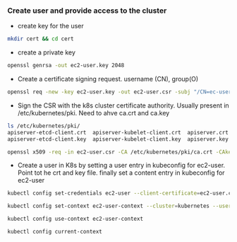 ### Create user and provide access to the cluster
* create key for the user
```bash
mkdir cert && cd cert
```
* create a private key
```bash
openssl genrsa -out ec2-user.key 2048
```
* Create a certificate signing request. username (CN), group(O)
```bash
openssl req -new -key ec2-user.key -out ec2-user.csr -subj "/CN=ec-user/O=cka-preparation"
```
* Sign the CSR with the k8s cluster certificate authority. Usually present in /etc/kubernetes/pki. Need to ahve ca.crt and ca.key
```bash
ls /etc/kubernetes/pki/
apiserver-etcd-client.crt  apiserver-kubelet-client.crt  apiserver.crt  ca.crt  etcd                front-proxy-ca.key      front-proxy-client.key  sa.pub
apiserver-etcd-client.key  apiserver-kubelet-client.key  apiserver.key  ca.key  front-proxy-ca.crt  front-proxy-client.crt  sa.key
```
```bash
openssl x509 -req -in ec2-user.csr -CA /etc/kubernetes/pki/ca.crt -CAkey /etc/kubernetes/pki/ca.key -CAcreateserial -out ec2-user.crt -days 365 
```
* Create a user in K8s by setting a user entry in kubeconfig for ec2-user. Point tot he crt and key file. finally set a content entry in kubeconfig for ec2-user
```bash
kubectl config set-credentials ec2-user --client-certificate=ec2-user.crt --client-key=ec2-user.key
```
```bash
kubectl config set-context ec2-user-context --cluster=kubernetes --user=ec2-user
```
```bash
kubectl config use-context ec2-user-context
```
```bash
kubectl config current-context
```


